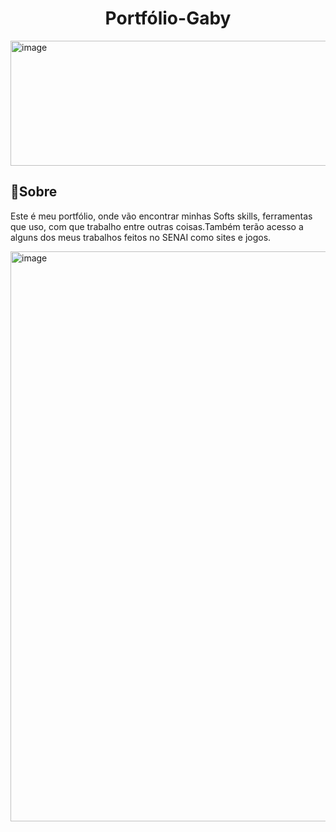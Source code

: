 <h1 align="center">Portfólio-Gaby</h1>
<img width="1200" height="200" alt="image" src="https://github.com/user-attachments/assets/61165a80-6ba2-4d3a-b47d-5c4c100adada" />


<h2>🍓Sobre</h2>
<p> Este é meu portfólio, onde vão encontrar minhas Softs skills, ferramentas que uso, com que trabalho entre outras coisas.Também terão acesso a alguns dos meus trabalhos feitos no SENAI como sites e jogos.</p>
<img width="1895" height="912" alt="image" src="https://github.com/user-attachments/assets/65914486-aeab-4e22-8b81-4552af06eede" />
